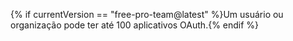 {% if currentVersion == "free-pro-team@latest" %}Um usuário ou organização pode ter até 100 aplicativos OAuth.{% endif %}

